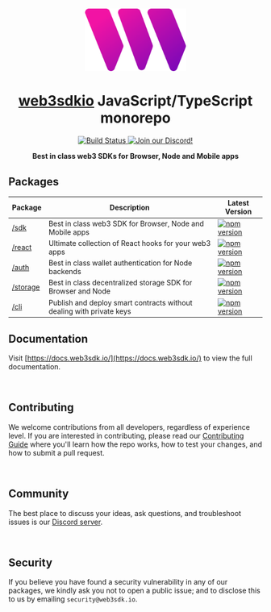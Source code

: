 <p align="center">
    <br />
    <a href="https://web3sdk.io">
        <img src="https://github.com/web3sdkio/web3/blob/main/packages/sdk/logo.svg?raw=true" width="200" alt=""/></a>
    <br />
</p>

<h1 align="center"><a href='http://web3sdk.io/'>web3sdkio</a> JavaScript/TypeScript monorepo</h1>

<p align="center">
    <a href="https://github.com/web3sdkio/web3/actions/workflows/CI.yml">
        <img alt="Build Status" src="https://github.com/web3sdkio/web3/actions/workflows/CI.yml/badge.svg"/>
    </a>
    <a href="https://discord.gg/n33UhsfUKB">
        <img alt="Join our Discord!" src="https://img.shields.io/discord/834227967404146718.svg?color=7289da&label=discord&logo=discord&style=flat"/>
    </a>
</p>

<p align="center"><strong>Best in class web3 SDKs for Browser, Node and Mobile apps</strong></p>

## Packages

| Package                        | Description                                                          | Latest Version                                                                                                                                                                   |
| ------------------------------ | -------------------------------------------------------------------- | -------------------------------------------------------------------------------------------------------------------------------------------------------------------------------- |
| [/sdk](./packages/sdk)         | Best in class web3 SDK for Browser, Node and Mobile apps             | <a href="https://www.npmjs.com/package/@web3sdkio/sdk"><img src="https://img.shields.io/npm/v/@web3sdkio/sdk?color=red&label=npm&logo=npm" alt="npm version"/></a>         |
| [/react](./packages/react)     | Ultimate collection of React hooks for your web3 apps                | <a href="https://www.npmjs.com/package/@web3sdkio/react"><img src="https://img.shields.io/npm/v/@web3sdkio/react?color=red&label=npm&logo=npm" alt="npm version"/></a>     |
| [/auth](./packages/auth)       | Best in class wallet authentication for Node backends                | <a href="https://www.npmjs.com/package/@web3sdkio/auth"><img src="https://img.shields.io/npm/v/@web3sdkio/auth?color=red&label=npm&logo=npm" alt="npm version"/></a>       |
| [/storage](./packages/storage) | Best in class decentralized storage SDK for Browser and Node         | <a href="https://www.npmjs.com/package/@web3sdkio/storage"><img src="https://img.shields.io/npm/v/@web3sdkio/storage?color=red&label=npm&logo=npm" alt="npm version"/></a> |
| [/cli](./packages/cli)         | Publish and deploy smart contracts without dealing with private keys | <a href="https://www.npmjs.com/package/web3sdkio"><img src="https://img.shields.io/npm/v/web3sdkio?color=red&label=npm&logo=npm" alt="npm version"/></a>                           |


## Documentation

Visit [https://docs.web3sdk.io/](https://docs.web3sdk.io/) to view the full documentation.

<br />

## Contributing

We welcome contributions from all developers, regardless of experience level. If you are interested in contributing, please read our [Contributing Guide](.github/contributing.md) where you'll learn how the repo works, how to test your changes, and how to submit a pull request.

<br />

## Community

The best place to discuss your ideas, ask questions, and troubleshoot issues is our [Discord server](https://discord.gg/n33UhsfUKB).

<br/>

## Security

If you believe you have found a security vulnerability in any of our packages, we kindly ask you not to open a public issue; and to disclose this to us by emailing `security@web3sdk.io`.
